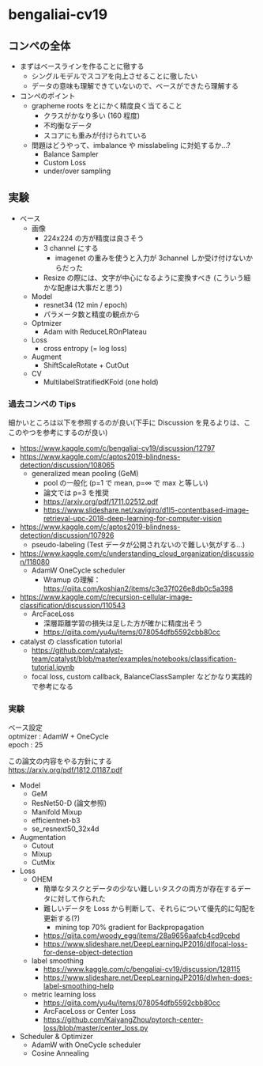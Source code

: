 # bengaliai-cv19

## コンペの全体

- まずはベースラインを作ることに徹する
  - シングルモデルでスコアを向上させることに徹したい
  - データの意味も理解できていないので、ベースができたら理解する
- コンペのポイント
  - grapheme roots をとにかく精度良く当てること
    - クラスがかなり多い (160 程度)
    - 不均衡なデータ
    - スコアにも重みが付けられている
  - 問題はどうやって、imbalance や misslabeling に対処するか...?
    - Balance Sampler
    - Custom Loss
    - under/over sampling

## 実験

- ベース
  - 画像
    - 224x224 の方が精度は良さそう
    - 3 channel にする
      - imagenet の重みを使うと入力が 3channel しか受け付けないからだった
    - Resize の際には、文字が中心になるように変換すべき (こういう細かな配慮は大事だと思う)
  - Model
    - resnet34 (12 min / epoch)
    - パラメータ数と精度の観点から
  - Optmizer
    - Adam with ReduceLROnPlateau
  - Loss
    - cross entropy (= log loss)
  - Augment
    - ShiftScaleRotate + CutOut
  - CV
    - MultilabelStratifiedKFold (one hold)

### 過去コンペの Tips

細かいところは以下を参照するのが良い(下手に Discussion を見るよりは、ここのやつを参考にするのが良い)

- https://www.kaggle.com/c/bengaliai-cv19/discussion/12797
- https://www.kaggle.com/c/aptos2019-blindness-detection/discussion/108065
  - generalized mean pooling (GeM)
    - pool の一般化 (p=1 で mean, p=∞ で max と等しい)
    - 論文では p=3 を推奨
    - https://arxiv.org/pdf/1711.02512.pdf
    - https://www.slideshare.net/xavigiro/d1l5-contentbased-image-retrieval-upc-2018-deep-learning-for-computer-vision
- https://www.kaggle.com/c/aptos2019-blindness-detection/discussion/107926
  - pseudo-labeling (Test データが公開されないので難しい気がする...)
- https://www.kaggle.com/c/understanding_cloud_organization/discussion/118080
  - AdamW OneCycle scheduler
    - Wramup の理解：https://qiita.com/koshian2/items/c3e37f026e8db0c5a398
- https://www.kaggle.com/c/recursion-cellular-image-classification/discussion/110543
  - ArcFaceLoss
    - 深層距離学習の損失は足した方が確かに精度出そう
    - https://qiita.com/yu4u/items/078054dfb5592cbb80cc
- catalyst の classfication tutorial
  - https://github.com/catalyst-team/catalyst/blob/master/examples/notebooks/classification-tutorial.ipynb
  - focal loss, custom callback, BalanceClassSampler などかなり実践的で参考になる

### 実験

ベース設定  
optmizer : AdamW + OneCycle  
epoch : 25

この論文の内容をやる方針にする  
https://arxiv.org/pdf/1812.01187.pdf

- Model
  - GeM
  - ResNet50-D (論文参照)
  - Manifold Mixup
  - efficientnet-b3
  - se_resnext50_32x4d
- Augmentation
  - Cutout
  - Mixup
  - CutMix
- Loss
  - OHEM
    - 簡単なタスクとデータの少ない難しいタスクの両方が存在するデータに対して作られた
    - 難しいデータを Loss から判断して、それらについて優先的に勾配を更新する(?)
      - mining top 70% gradient for Backpropagation
    - https://qiita.com/woody_egg/items/28a9656aafcb4cd9cebd
    - https://www.slideshare.net/DeepLearningJP2016/dlfocal-loss-for-dense-object-detection
  - label smoothing
    - https://www.kaggle.com/c/bengaliai-cv19/discussion/128115
    - https://www.slideshare.net/DeepLearningJP2016/dlwhen-does-label-smoothing-help
  - metric learning loss
    - https://qiita.com/yu4u/items/078054dfb5592cbb80cc
    - ArcFaceLoss or Center Loss
    - https://github.com/KaiyangZhou/pytorch-center-loss/blob/master/center_loss.py
- Scheduler & Optimizer
  - AdamW with OneCycle scheduler
  - Cosine Annealing
